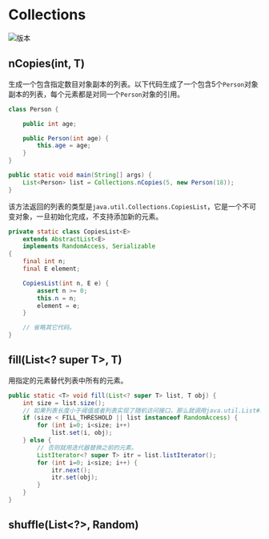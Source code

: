 # Collections

![版本](https://img.shields.io/badge/java-10-blue.svg)

## nCopies(int, T)

生成一个包含指定数目对象副本的列表。以下代码生成了一个包含5个`Person`对象副本的列表，每个元素都是对同一个`Person`对象的引用。

```java
class Person {

    public int age;

    public Person(int age) {
        this.age = age;
    }
}

public static void main(String[] args) {
    List<Person> list = Collections.nCopies(5, new Person(18));
}
```

该方法返回的列表的类型是`java.util.Collections.CopiesList`，它是一个不可变对象，一旦初始化完成，不支持添加新的元素。

```java
private static class CopiesList<E>
    extends AbstractList<E>
    implements RandomAccess, Serializable
{
    final int n;
    final E element;

    CopiesList(int n, E e) {
        assert n >= 0;
        this.n = n;
        element = e;
    }

    // 省略其它代码。
}
```

## fill(List<? super T>, T)

用指定的元素替代列表中所有的元素。

```java
public static <T> void fill(List<? super T> list, T obj) {
    int size = list.size();
    // 如果列表长度小于阈值或者列表实现了随机访问接口，那么就调用java.util.List#set方法替代之前的元素。
    if (size < FILL_THRESHOLD || list instanceof RandomAccess) {
        for (int i=0; i<size; i++)
            list.set(i, obj);
    } else {
        // 否则就用迭代器替换之前的元素。
        ListIterator<? super T> itr = list.listIterator();
        for (int i=0; i<size; i++) {
            itr.next();
            itr.set(obj);
        }
    }
}
```

## shuffle(List<?>, Random)